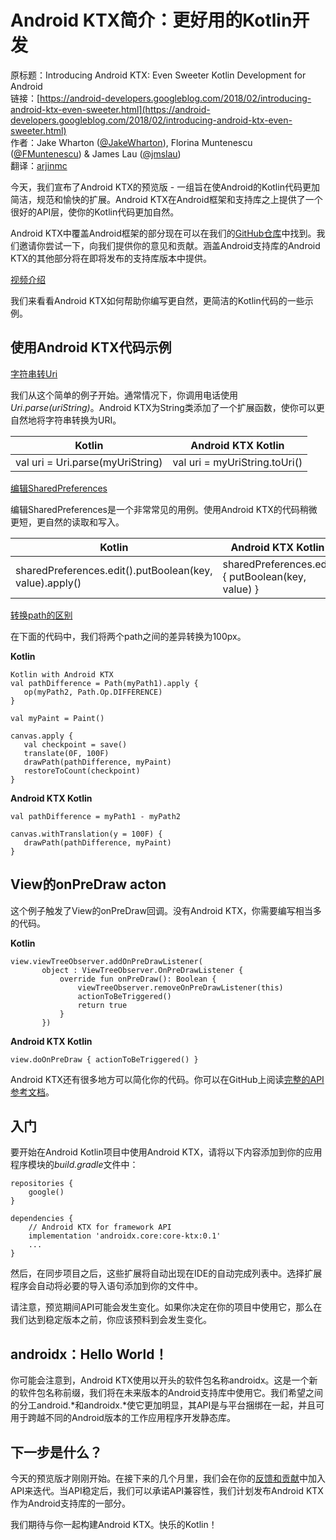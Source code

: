 # Android KTX简介：更好用的Kotlin开发

原标题：Introducing Android KTX: Even Sweeter Kotlin Development for Android  
链接：[https://android-developers.googleblog.com/2018/02/introducing-android-ktx-even-sweeter.html](https://android-developers.googleblog.com/2018/02/introducing-android-ktx-even-sweeter.html)  
作者：Jake Wharton ([@JakeWharton](https://twitter.com/jakewharton)), Florina Muntenescu ([@FMuntenescu](https://twitter.com/FMuntenescu)) & James Lau ([@jmslau](https://twitter.com/jmslau))  
翻译：[arjinmc](https://github.com/arjinmc)  

今天，我们宣布了Android KTX的预览版 - 一组旨在使Android的Kotlin代码更加简洁，规范和愉快的扩展。Android KTX在Android框架和支持库之上提供了一个很好的API层，使你的Kotlin代码更加自然。

Android KTX中覆盖Android框架的部分现在可以在我们的[GitHub仓库](https://github.com/android/android-ktx/)中找到。我们邀请你尝试一下，向我们提供你的意见和贡献。涵盖Android支持库的Android KTX的其他部分将在即将发布的支持库版本中提供。

[视频介绍](https://youtu.be/kmvS3sZF_y0)  

我们来看看Android KTX如何帮助你编写更自然，更简洁的Kotlin代码的一些示例。

## 使用Android KTX代码示例

<u>字符串转Uri</u>

我们从这个简单的例子开始。通常情况下，你调用电话使用<i>Uri.parse(uriString)</i>。Android KTX为String类添加了一个扩展函数，使你可以更自然地将字符串转换为URI。

Kotlin | Android KTX Kotlin
--- | ---
val uri = Uri.parse(myUriString) | val uri = myUriString.toUri()

<u>编辑SharedPreferences</u>

编辑SharedPreferences是一个非常常见的用例。使用Android KTX的代码稍微更短，更自然的读取和写入。

Kotlin | Android KTX Kotlin
--- | ---
sharedPreferences.edit().putBoolean(key, value).apply() | sharedPreferences.edit { putBoolean(key, value) }

<u>转换path的区别</u>

在下面的代码中，我们将两个path之间的差异转换为100px。

<strong>Kotlin</strong>  
```code
Kotlin with Android KTX
val pathDifference = Path(myPath1).apply {
   op(myPath2, Path.Op.DIFFERENCE)
}

val myPaint = Paint()

canvas.apply {
   val checkpoint = save()
   translate(0F, 100F)
   drawPath(pathDifference, myPaint)
   restoreToCount(checkpoint)
}
```
<strong>Android KTX Kotlin</strong>  
```code
val pathDifference = myPath1 - myPath2

canvas.withTranslation(y = 100F) {
   drawPath(pathDifference, myPaint)
}
```


## View的onPreDraw acton

这个例子触发了View的onPreDraw回调。没有Android KTX，你需要编写相当多的代码。

<strong>Kotlin</strong>  
```code
view.viewTreeObserver.addOnPreDrawListener(
       object : ViewTreeObserver.OnPreDrawListener {
           override fun onPreDraw(): Boolean {
               viewTreeObserver.removeOnPreDrawListener(this)
               actionToBeTriggered()
               return true
           }
       })
```

<strong>Android KTX Kotlin</strong>  
```code
view.doOnPreDraw { actionToBeTriggered() }
```

Android KTX还有很多地方可以简化你的代码。你可以在GitHub上阅读[完整的API参考文档](https://android.github.io/android-ktx/core-ktx/)。

## 入门

要开始在Android Kotlin项目中使用Android KTX，请将以下内容添加到你的应用程序模块的<i>build.gradle</i>文件中：

```code
repositories {
    google()
}

dependencies {
    // Android KTX for framework API
    implementation 'androidx.core:core-ktx:0.1'
    ...
}
```
 
然后，在同步项目之后，这些扩展将自动出现在IDE的自动完成列表中。选择扩展程序会自动将必要的导入语句添加到你的文件中。

请注意，预览期间API可能会发生变化。如果你决定在你的项目中使用它，那么在我们达到稳定版本之前，你应该预料到会发生变化。

## androidx：Hello World！
你可能会注意到，Android KTX使用以开头的软件包名称androidx。这是一个新的软件包名称前缀，我们将在未来版本的Android支持库中使用它。我们希望之间的分工android.*和androidx.*使它更加明显，其API是与平台捆绑在一起，并且可用于跨越不同的Android版本的工作应用程序开发静态库。

## 下一步是什么？
今天的预览版才刚刚开始。在接下来的几个月里，我们会在你的[反馈和贡献](https://github.com/android/android-ktx#how-to-contribute)中加入API来迭代。当API稳定后，我们可以承诺API兼容性，我们计划发布Android KTX作为Android支持库的一部分。

我们期待与你一起构建Android KTX。快乐的Kotlin！
